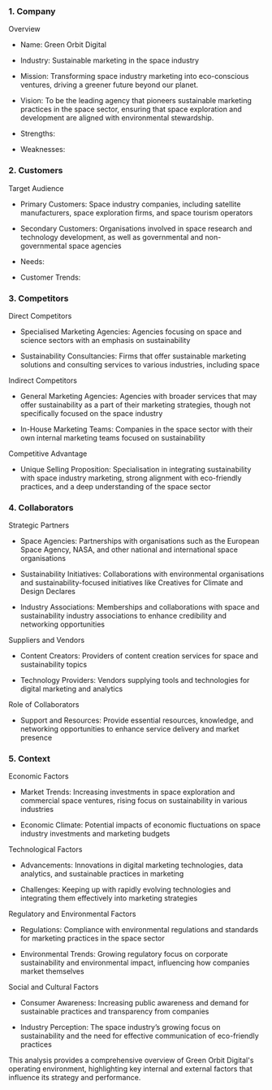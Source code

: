 ### 1. Company

<!-- Unsupported block type: divider -->

Overview

- Name: Green Orbit Digital

- Industry: Sustainable marketing in the space industry

- Mission: Transforming space industry marketing into eco-conscious ventures, driving a greener future beyond our planet.

- Vision: To be the leading agency that pioneers sustainable marketing practices in the space sector, ensuring that space exploration and development are aligned with environmental stewardship.

- Strengths:

- Weaknesses:

### 2. Customers

<!-- Unsupported block type: divider -->

Target Audience

- Primary Customers: Space industry companies, including satellite manufacturers, space exploration firms, and space tourism operators

- Secondary Customers: Organisations involved in space research and technology development, as well as governmental and non-governmental space agencies

- Needs:

- Customer Trends:

### 3. Competitors

<!-- Unsupported block type: divider -->

Direct Competitors

- Specialised Marketing Agencies: Agencies focusing on space and science sectors with an emphasis on sustainability

- Sustainability Consultancies: Firms that offer sustainable marketing solutions and consulting services to various industries, including space

Indirect Competitors

- General Marketing Agencies: Agencies with broader services that may offer sustainability as a part of their marketing strategies, though not specifically focused on the space industry

- In-House Marketing Teams: Companies in the space sector with their own internal marketing teams focused on sustainability

Competitive Advantage

- Unique Selling Proposition: Specialisation in integrating sustainability with space industry marketing, strong alignment with eco-friendly practices, and a deep understanding of the space sector

### 4. Collaborators

<!-- Unsupported block type: divider -->

Strategic Partners

- Space Agencies: Partnerships with organisations such as the European Space Agency, NASA, and other national and international space organisations

- Sustainability Initiatives: Collaborations with environmental organisations and sustainability-focused initiatives like Creatives for Climate and Design Declares

- Industry Associations: Memberships and collaborations with space and sustainability industry associations to enhance credibility and networking opportunities

Suppliers and Vendors

- Content Creators: Providers of content creation services for space and sustainability topics

- Technology Providers: Vendors supplying tools and technologies for digital marketing and analytics

Role of Collaborators

- Support and Resources: Provide essential resources, knowledge, and networking opportunities to enhance service delivery and market presence

### 5. Context

<!-- Unsupported block type: divider -->

Economic Factors

- Market Trends: Increasing investments in space exploration and commercial space ventures, rising focus on sustainability in various industries

- Economic Climate: Potential impacts of economic fluctuations on space industry investments and marketing budgets

Technological Factors

- Advancements: Innovations in digital marketing technologies, data analytics, and sustainable practices in marketing

- Challenges: Keeping up with rapidly evolving technologies and integrating them effectively into marketing strategies

Regulatory and Environmental Factors

- Regulations: Compliance with environmental regulations and standards for marketing practices in the space sector

- Environmental Trends: Growing regulatory focus on corporate sustainability and environmental impact, influencing how companies market themselves

Social and Cultural Factors

- Consumer Awareness: Increasing public awareness and demand for sustainable practices and transparency from companies

- Industry Perception: The space industry’s growing focus on sustainability and the need for effective communication of eco-friendly practices

<!-- Unsupported block type: divider -->

This analysis provides a comprehensive overview of Green Orbit Digital's operating environment, highlighting key internal and external factors that influence its strategy and performance.